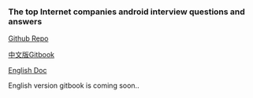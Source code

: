 ### The top Internet companies android interview questions and answers

[Github Repo](https://github.com/JackyAndroid/AndroidInterview-Q-A)

[中文版Gitbook](http://www.jackywang.tech/AndroidInterview-Q-A/)

[English Doc](https://github.com/JackyAndroid/AndroidInterview-Q-A/tree/master/english)

English version gitbook is coming soon..